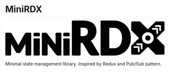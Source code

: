 # MiniRDX

![logo](./assets/miniRDX_logo.svg)

Minimal state management library. Inspired by Redux and Pub/Sub pattern.
